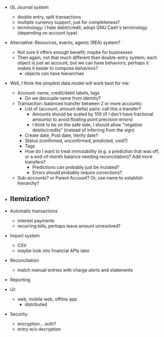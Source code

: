 
- GL Journal system
  - double entry, split transactions
  - multiple currency support, just for completeness?
  - terminology: I hate debit/credit; adopt GNU Cash's terminology (depending on account type)
- Alternative: Resources, events, agents (REA) system?
  - Not sure it offers enough benefit; maybe for businesses
  - Then again, not that much different than double-entry system; each object is just an account, but we can have behaviors; perhaps it makes it easier to compose behaviors?
    - objects can have hierarchies
- Well, I think the simplest data model will work best for me:
  - Account: name, credit/debit labels, tags
    - Do we decouple name from identity?
  - Transaction: balanced transfer between 2 or more accounts; 
    - List of (account, amount delta) pairs: call this a transfer?
      - Amounts should be scaled by 100 (if I don't have fractional amounts) to avoid floating point precision errors)
      - I think to be on the safe side, I should allow "negative debits/credits" (instead of inferring from the sign)
    - Create date, Post date, Verify date?
    - Status (confirmed, unconfirmed, predicted, void?)
    - Tags
    - How do I want to treat immutability (e.g. a prediction that was off, or a end-of-month balance needing reconciliation)? Add more transfers?
      - Predictions can probably just be mutated?
      - Errors should probably require corrections?
  - Sub-accounts? or Parent Account? Or, use name to establish hierarchy?
    
- Itemization?
  - 

- Automatic transactions
  - interest payments
  - recurring bills, perhaps leave amount unresolved?
  
- Import system
  - CSV
  - maybe look into financial APIs later
  
- Reconciliation
  - match manual entries with charge alerts and statements
  
- Reporting

- UI:
  - web, mobile web, offline app
    - distributed

- Security:
  - encryption... auth?
  - entry w/o decryption